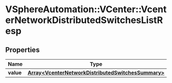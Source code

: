 # VSphereAutomation::VCenter::VcenterNetworkDistributedSwitchesListResp

## Properties
Name | Type | Description | Notes
------------ | ------------- | ------------- | -------------
**value** | [**Array&lt;VcenterNetworkDistributedSwitchesSummary&gt;**](VcenterNetworkDistributedSwitchesSummary.md) |  | 


